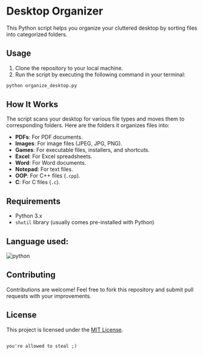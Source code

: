 


# Desktop Organizer

This Python script helps you organize your cluttered desktop by sorting files into categorized folders.

## Usage

1. Clone the repository to your local machine.
2. Run the script by executing the following command in your terminal:

```bash
python organize_desktop.py
```

## How It Works

The script scans your desktop for various file types and moves them to corresponding folders. Here are the folders it organizes files into:

- **PDFs**: For PDF documents.
- **Images**: For image files (JPEG, JPG, PNG).
- **Games**: For executable files, installers, and shortcuts.
- **Excel**: For Excel spreadsheets.
- **Word**: For Word documents.
- **Notepad**: For text files.
- **OOP**: For C++ files (`.cpp`).
- **C**: For C files (`.c`).

## Requirements

- Python 3.x
- `shutil` library (usually comes pre-installed with Python)

## Language used:
![python](https://media.giphy.com/media/2lbhL8dSGMh8I/giphy.gif)

## Contributing

Contributions are welcome! Feel free to fork this repository and submit pull requests with your improvements.

## License

This project is licensed under the [MIT License](LICENSE).
```

you're allowed to steal ;)

